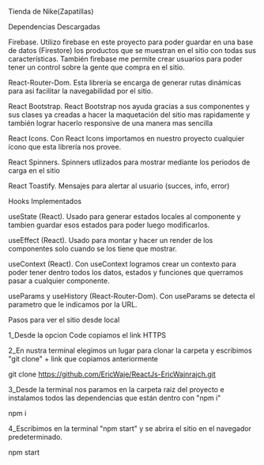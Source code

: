 Tienda de Nike(Zapatillas)

Dependencias Descargadas

Firebase.
Utilizo firebase en este proyecto para poder guardar en una base de datos (Firestore) los productos que se muestran en el sitio con todas sus características. También firebase me permite crear usuarios para poder tener un control sobre la gente que compra en el sitio.

React-Router-Dom.
Esta librería se encarga de generar rutas dinámicas para asi facilitar la navegabilidad por el sitio.

React Bootstrap.
React Bootstrap nos ayuda gracias a sus componentes y sus clases ya creadas a hacer la maquetación del sitio mas rapidamente y también lograr hacerlo responsive de una manera mas sencilla

React Icons.
Con React Icons importamos en nuestro proyecto cualquier ícono que esta librería nos provee.

React Spinners.
Spinners utlizados para mostrar mediante los periodos de carga en el sitio

React Toastify.
Mensajes para alertar al usuario (succes, info, error)

Hooks Implementados

useState (React).
Usado para generar estados locales al componente y tambien guardar esos estados para poder luego modificarlos.

useEffect (React).
Usado para montar y hacer un render de los componentes solo cuando se los tiene que mostrar.

useContext (React).
Con useContext logramos crear un contexto para poder tener dentro todos los datos, estados y funciones que querramos pasar a cualquier componente.

useParams y useHistory (React-Router-Dom).
Con useParams se detecta el parametro que le indicamos por la URL.

Pasos para ver el sitio desde local

1_Desde la opcion Code copiamos el link HTTPS

2_En nustra terminal elegimos un lugar para clonar la carpeta y escribimos "git clone" + link que copiamos anteriormente

git clone https://github.com/EricWaje/ReactJs-EricWajnrajch.git

3_Desde la terminal nos paramos en la carpeta raiz del proyecto e instalamos todos las dependencias que están dentro con "npm i"

npm i

4_Escribimos en la terminal "npm start" y se abrira el sitio en el navegador predeterminado.

npm start

